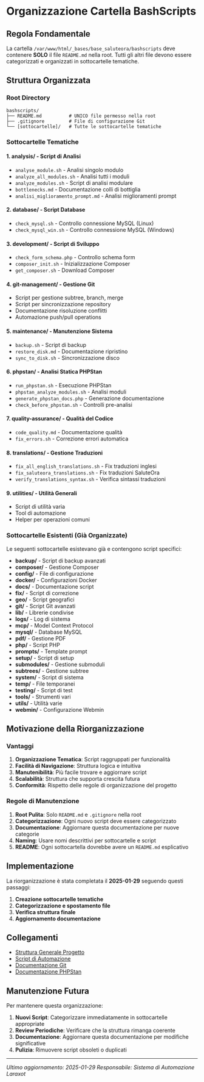 # Organizzazione Cartella BashScripts

## Regola Fondamentale

La cartella `/var/www/html/_bases/base_saluteora/bashscripts` deve contenere **SOLO** il file `README.md` nella root. Tutti gli altri file devono essere categorizzati e organizzati in sottocartelle tematiche.

## Struttura Organizzata

### Root Directory
```
bashscripts/
├── README.md          # UNICO file permesso nella root
├── .gitignore         # File di configurazione Git
└── [sottocartelle]/   # Tutte le sottocartelle tematiche
```

### Sottocartelle Tematiche

#### 1. **analysis/** - Script di Analisi
- `analyse_module.sh` - Analisi singolo modulo
- `analyze_all_modules.sh` - Analisi tutti i moduli
- `analyze_modules.sh` - Script di analisi modulare
- `bottlenecks.md` - Documentazione colli di bottiglia
- `analisi_miglioramento_prompt.md` - Analisi miglioramenti prompt

#### 2. **database/** - Script Database
- `check_mysql.sh` - Controllo connessione MySQL (Linux)
- `check_mysql_win.sh` - Controllo connessione MySQL (Windows)

#### 3. **development/** - Script di Sviluppo
- `check_form_schema.php` - Controllo schema form
- `composer_init.sh` - Inizializzazione Composer
- `get_composer.sh` - Download Composer

#### 4. **git-management/** - Gestione Git
- Script per gestione subtree, branch, merge
- Script per sincronizzazione repository
- Documentazione risoluzione conflitti
- Automazione push/pull operations

#### 5. **maintenance/** - Manutenzione Sistema
- `backup.sh` - Script di backup
- `restore_disk.md` - Documentazione ripristino
- `sync_to_disk.sh` - Sincronizzazione disco

#### 6. **phpstan/** - Analisi Statica PHPStan
- `run_phpstan.sh` - Esecuzione PHPStan
- `phpstan_analyze_modules.sh` - Analisi moduli
- `generate_phpstan_docs.php` - Generazione documentazione
- `check_before_phpstan.sh` - Controlli pre-analisi

#### 7. **quality-assurance/** - Qualità del Codice
- `code_quality.md` - Documentazione qualità
- `fix_errors.sh` - Correzione errori automatica

#### 8. **translations/** - Gestione Traduzioni
- `fix_all_english_translations.sh` - Fix traduzioni inglesi
- `fix_saluteora_translations.sh` - Fix traduzioni SaluteOra
- `verify_translations_syntax.sh` - Verifica sintassi traduzioni

#### 9. **utilities/** - Utilità Generali
- Script di utilità varia
- Tool di automazione
- Helper per operazioni comuni

### Sottocartelle Esistenti (Già Organizzate)

Le seguenti sottocartelle esistevano già e contengono script specifici:

- **backup/** - Script di backup avanzati
- **composer/** - Gestione Composer
- **config/** - File di configurazione
- **docker/** - Configurazioni Docker
- **docs/** - Documentazione script
- **fix/** - Script di correzione
- **geo/** - Script geografici
- **git/** - Script Git avanzati
- **lib/** - Librerie condivise
- **logs/** - Log di sistema
- **mcp/** - Model Context Protocol
- **mysql/** - Database MySQL
- **pdf/** - Gestione PDF
- **php/** - Script PHP
- **prompts/** - Template prompt
- **setup/** - Script di setup
- **submodules/** - Gestione submoduli
- **subtrees/** - Gestione subtree
- **system/** - Script di sistema
- **temp/** - File temporanei
- **testing/** - Script di test
- **tools/** - Strumenti vari
- **utils/** - Utilità varie
- **webmin/** - Configurazione Webmin

## Motivazione della Riorganizzazione

### Vantaggi
1. **Organizzazione Tematica**: Script raggruppati per funzionalità
2. **Facilità di Navigazione**: Struttura logica e intuitiva
3. **Manutenibilità**: Più facile trovare e aggiornare script
4. **Scalabilità**: Struttura che supporta crescita futura
5. **Conformità**: Rispetto delle regole di organizzazione del progetto

### Regole di Manutenzione
1. **Root Pulita**: Solo `README.md` e `.gitignore` nella root
2. **Categorizzazione**: Ogni nuovo script deve essere categorizzato
3. **Documentazione**: Aggiornare questa documentazione per nuove categorie
4. **Naming**: Usare nomi descrittivi per sottocartelle e script
5. **README**: Ogni sottocartella dovrebbe avere un `README.md` esplicativo

## Implementazione

La riorganizzazione è stata completata il **2025-01-29** seguendo questi passaggi:

1. **Creazione sottocartelle tematiche**
2. **Categorizzazione e spostamento file**
3. **Verifica struttura finale**
4. **Aggiornamento documentazione**

## Collegamenti

- [Struttura Generale Progetto](structure.md)
- [Script di Automazione](../tools/)
- [Documentazione Git](git/)
- [Documentazione PHPStan](phpstan/)

## Manutenzione Futura

Per mantenere questa organizzazione:

1. **Nuovi Script**: Categorizzare immediatamente in sottocartelle appropriate
2. **Review Periodiche**: Verificare che la struttura rimanga coerente
3. **Documentazione**: Aggiornare questa documentazione per modifiche significative
4. **Pulizia**: Rimuovere script obsoleti o duplicati

---

*Ultimo aggiornamento: 2025-01-29*
*Responsabile: Sistema di Automazione Laraxot*
